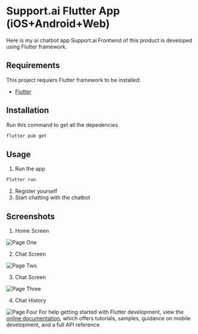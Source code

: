 # Support.ai Flutter App (iOS+Android+Web)

Here is my ai chatbot app Support.ai Frontwnd of this product is developed using Flutter framework.
## Requirements

This project requiers Flutter framework to be installed:

- [Flutter](https://flutter.dev)

<!-- ## Getting Started -->


## Installation

Run this command to get all the depedencies 

```bash
flutter pub get
```

## Usage

1.  Run the app
```bash
Flutter run 
```

2. Register yourself
3. Start chatting with the chatbot




## Screenshots

1. Home Screen

![Page One](https://res.cloudinary.com/dvk7m4iik/image/upload/v1717136217/supportU/csxqurmjgf8qztfto8ek.png)

2. Chat Screen

![Page Two](https://res.cloudinary.com/dvk7m4iik/image/upload/v1717136223/supportU/kadqroy5lswnnacqtiju.png)

3. Chat Screen

![Page Three](https://res.cloudinary.com/dvk7m4iik/image/upload/v1717136222/supportU/ylzto9nxzlbuqgen4ofy.png)

4. Chat History

![Page Four](https://res.cloudinary.com/dvk7m4iik/image/upload/v1717136221/supportU/ouhvpee1vxesikunr48w.png)
For help getting started with Flutter development, view the
[online documentation](https://docs.flutter.dev/), which offers tutorials,
samples, guidance on mobile development, and a full API reference.
